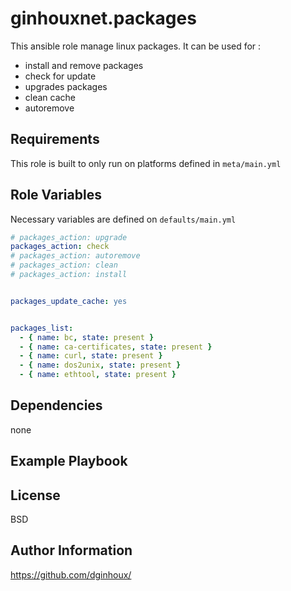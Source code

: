 ginhouxnet.packages
=========

This ansible role manage linux packages.
It can be used for : 
* install and remove packages
* check for update
* upgrades packages
* clean cache
* autoremove


Requirements
------------

This role is built to only run on platforms defined in `meta/main.yml`


Role Variables
--------------

Necessary variables are defined on `defaults/main.yml`

```yaml
# packages_action: upgrade
packages_action: check
# packages_action: autoremove
# packages_action: clean
# packages_action: install


packages_update_cache: yes


packages_list:
  - { name: bc, state: present } 
  - { name: ca-certificates, state: present }
  - { name: curl, state: present }
  - { name: dos2unix, state: present }
  - { name: ethtool, state: present }
```


Dependencies
------------

none


Example Playbook
----------------



License
-------

BSD


Author Information
------------------

https://github.com/dginhoux/
